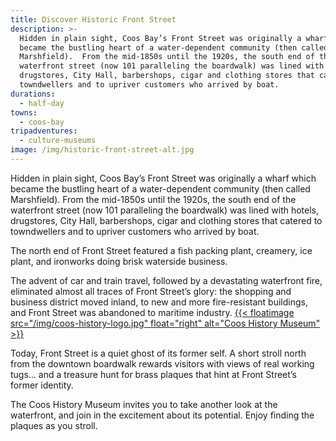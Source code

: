 ```yaml
---
title: Discover Historic Front Street
description: >-
  Hidden in plain sight, Coos Bay’s Front Street was originally a wharf which
  became the bustling heart of a water-dependent community (then called
  Marshfield).  From the mid-1850s until the 1920s, the south end of the
  waterfront street (now 101 paralleling the boardwalk) was lined with hotels,
  drugstores, City Hall, barbershops, cigar and clothing stores that catered to
  towndwellers and to upriver customers who arrived by boat.
durations:
  - half-day
towns:
  - coos-bay
tripadventures:
  - culture-museums
image: /img/historic-front-street-alt.jpg
---
```

Hidden in plain sight, Coos Bay’s Front Street was originally a wharf which became the bustling heart of a water-dependent community (then called Marshfield).  From the mid-1850s until the 1920s, the south end of the waterfront street (now 101 paralleling the boardwalk) was lined with hotels, drugstores, City Hall, barbershops, cigar and clothing stores that catered to towndwellers and to upriver customers who arrived by boat.

The north end of Front Street featured a fish packing plant, creamery, ice plant, and ironworks doing brisk waterside business.

The advent of car and train travel, followed by a devastating waterfront fire, eliminated almost all traces of Front Street’s glory: the shopping and business district moved inland, to new and more fire-resistant buildings, and Front Street was abandoned to maritime industry.
<a href="https://cooshistory.org/" target="_blank">
{{< floatimage src="/img/coos-history-logo.jpg" float="right" alt="Coos History Museum" >}}</a>

Today, Front Street is a quiet ghost of its former self. A short stroll north from the downtown boardwalk rewards visitors with views of real working tugs… and a treasure hunt for brass plaques that hint at Front Street’s former identity.

The Coos History Museum invites you to take another look at the waterfront, and join in the excitement about its potential. Enjoy finding the plaques as you stroll.
